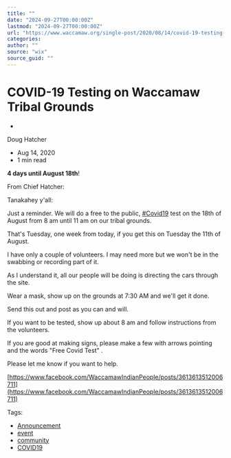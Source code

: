 ```yaml
---
title: ""
date: "2024-09-27T00:00:00Z"
lastmod: "2024-09-27T00:00:00Z"
url: "https://www.waccamaw.org/single-post/2020/08/14/covid-19-testing-on-waccamaw-tribal-grounds"
categories:
author: ""
source: "wix"
source_guid: ""
---
```


# COVID-19 Testing on Waccamaw Tribal Grounds

-

Doug Hatcher
- Aug 14, 2020
- 1 min read

**4 days until August 18th**!

From Chief Hatcher:

Tanakahey y'all:

Just a reminder. We will do a free to the public, [#Covid19](https://www.waccamaw.org/updates/hashtags/Covid19) test on the 18th of August from 8 am until 11 am on our tribal grounds.

That's Tuesday, one week from today, if you get this on Tuesday the 11th of August.

I have only a couple of volunteers. I may need more but we won't be in the swabbing or recording part of it.

As I understand it, all our people will be doing is directing the cars through the site.

Wear a mask, show up on the grounds at 7:30 AM and we'll get it done.

Send this out and post as you can and will.

If you want to be tested, show up about 8 am and follow instructions from the volunteers.

If you are good at making signs, please make a few with arrows pointing and the words "Free Covid Test" .

Please let me know if you want to help.

[https://www.facebook.com/WaccamawIndianPeople/posts/3613613512006711](https://www.facebook.com/WaccamawIndianPeople/posts/3613613512006711)

Tags:

- [Announcement](https://www.waccamaw.org/updates/tags/announcement)
- [event](https://www.waccamaw.org/updates/tags/event)
- [community](https://www.waccamaw.org/updates/tags/community)
- [COVID19](https://www.waccamaw.org/updates/tags/covid19)

